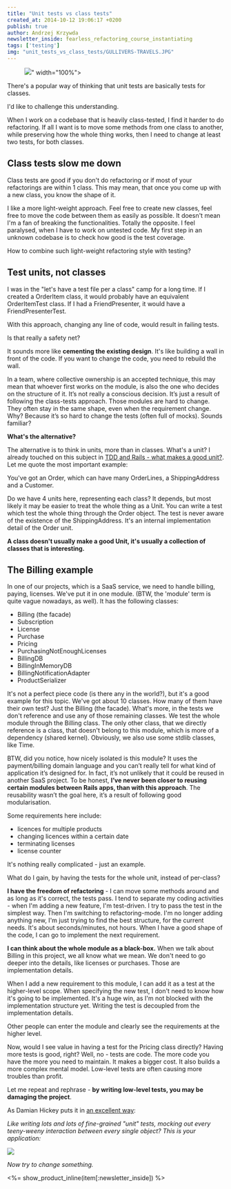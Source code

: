 ```yaml
---
title: "Unit tests vs class tests"
created_at: 2014-10-12 19:06:17 +0200
publish: true
author: Andrzej Krzywda
newsletter_inside: fearless_refactoring_course_instantiating
tags: ['testing']
img: "unit_tests_vs_class_tests/GULLIVERS-TRAVELS.JPG"
---
```

<p>
  <figure>
		<img src="<%= src_fit("unit_tests_vs_class_tests/GULLIVERS-TRAVELS.JPG") %>" width="100%">
  </figure>
</p>

There's a popular way of thinking that unit tests are basically tests for classes.

I'd like to challenge this understanding.

<!-- more -->

When I work on a codebase that is heavily class-tested, I find it harder to do refactoring. If all I want is to move some methods from one class to another, while preserving how the whole thing works, then I need to change at least two tests, for both classes.

## Class tests slow me down

Class tests are good if you don't do refactoring or if most of your refactorings are within 1 class. This may mean, that once you come up with a new class, you know the shape of it.

I like a more light-weight approach. Feel free to create new classes, feel free to move the code between them as easily as possible. It doesn't mean I'm a fan of breaking the functionalities. Totally the opposite. I feel paralysed, when I have to work on untested code. My first step in an unknown codebase is to check how good is the test coverage.

How to combine such light-weight refactoring style with testing?

## Test units, not classes

I was in the "let's have a test file per a class" camp for a long time. If I created a OrderItem class, it would probably have an equivalent OrderItemTest class. If I had a FriendPresenter, it would have a FriendPresenterTest.

With this approach, changing any line of code, would result in failing tests.

Is that really a safety net?

It sounds more like **cementing the existing design**. It's like building a wall in front of the code. If you want to change the code, you need to rebuild the wall.

In a team, where collective ownership is an accepted technique, this may mean that whoever first works on the module, is also the one who decides on the structure of it. It’s not really a conscious decision. It’s just a result of following the class-tests approach. Those modules are hard to change. They often stay in the same shape, even when the requirement change. Why? Because it’s so hard to change the tests (often full of mocks). Sounds familiar?

**What's the alternative?**

The alternative is to think in units, more than in classes. What's a unit? I already touched on this subject in [TDD and Rails - what makes a good unit?](http://andrzejonsoftware.blogspot.com/2014/04/tdd-and-rails-what-makes-good-unit.html). Let me quote the most important example:

You've got an Order, which can have many OrderLines, a ShippingAddress and a Customer.

Do we have 4 units here, representing each class? It depends, but most likely it may be easier to treat the whole thing as a Unit. You can write a test which test the whole thing through the Order object. The test is never aware of the existence of the ShippingAddress. It's an internal implementation detail of the Order unit.

**A class doesn't usually make a good Unit, it's usually a collection of classes that is interesting.**

## The Billing example

In one of our projects, which is a SaaS service, we need to handle billing, paying, licenses. We've put it in one module. (BTW, the 'module' term is quite vague nowadays, as well). It has the following classes:

* Billing (the facade)
* Subscription
* License
* Purchase
* Pricing
* PurchasingNotEnoughLicenses
* BillingDB
* BillingInMemoryDB
* BillingNotificationAdapter
* ProductSerializer

It's not a perfect piece code (is there any in the world?), but it's a good example for this topic. We've got about 10 classes. How many of them have their own test? Just the Billing (the facade). 
What's more, in the tests we don't reference and use any of those remaining classes. We test the whole module through the Billing class. The only other class, that we directly reference is a class, that doesn't belong to this module, which is more of a dependency (shared kernel). Obviously, we also use some stdlib classes, like Time.

BTW, did you notice, how nicely isolated is this module? It uses the payment/billing domain language and you can’t really tell for what kind of application it’s designed for. In fact, it’s not unlikely that it could be reused in another SaaS project. To be honest, **I’ve never been closer to reusing certain modules between Rails apps, than with this approach**. The reusability wasn’t the goal here, it’s a result of following good modularisation.

Some requirements here include:

* licences for multiple products
* changing licences within a certain date
* terminating licenses
* license counter

It's nothing really complicated - just an example.

What do I gain, by having the tests for the whole unit, instead of per-class?

**I have the freedom of refactoring** - I can move some methods around and as long as it's correct, the tests pass. I tend to separate my coding activities - when I'm adding a new feature, I'm test-driven. I try to pass the test in the simplest way. Then I'm switching to refactoring-mode. I'm no longer adding anything new, I'm just trying to find the best structure, for the current needs. It's about seconds/minutes, not hours. When I have a good shape of the code, I can go to implement the next requirement. 

**I can think about the whole module as a black-box.** When we talk about Billing in this project, we all know what we mean. We don't need to go deeper into the details, like licenses or purchases. Those are implementation details.

When I add a new requirement to this module, I can add it as a test at the higher-level scope. When specifying the new test, I don't need to know how it's going to be implemented. It's a huge win, as I'm not blocked with the implementation structure yet. Writing the test is decoupled from the implementation details.

Other people can enter the module and clearly see the requirements at the higher level.

Now, would I see value in having a test for the Pricing class directly? Having more tests is good, right?
Well, no - tests are code. The more code you have the more you need to maintain. It makes a bigger cost. It also builds a more complex mental model. 
Low-level tests are often causing more troubles than profit. 

Let me repeat and rephrase - **by writing low-level tests, you may be damaging the project**. 

As Damian Hickey puts it in [an excellent way](http://dhickey.ie/post/2014/03/03/gulliver-s-travels-tests.aspx):

_Like writing lots and lots of fine-grained "unit" tests, mocking out every teeny-weeny interaction between every single object?
This is your application:_

<img src="/assets/images/unit_tests_vs_class_tests/GULLIVERS-TRAVELS.JPG">


_Now try to change something._


<%= show_product_inline(item[:newsletter_inside]) %>
